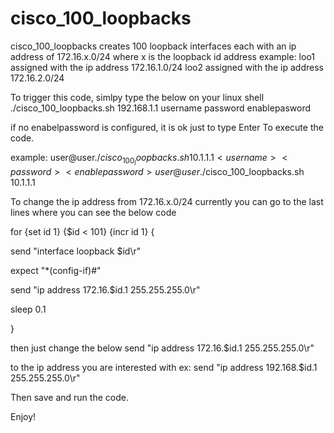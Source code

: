 # cisco_100_loopbacks

cisco_100_loopbacks creates 100 loopback interfaces
each with an ip address of 172.16.x.0/24
where x is the loopback id address
example:
 loo1 assigned with the ip address 172.16.1.0/24
 loo2 assigned with the ip address 172.16.2.0/24

 To trigger this code, simlpy type the below on your linux shell
 ./cisco_100_loopbacks.sh 192.168.1.1 username password enablepasword
 
 if no enabelpassword is configured, it is ok just to type Enter To execute the code.
 
 example:
 user@user$./cisco_100_loopbacks.sh 10.1.1.1 <username> <password> <enablepassword>
 user@user$./cisco_100_loopbacks.sh 10.1.1.1 <username> <password>
 
 
 
 To change the ip address from 172.16.x.0/24
 currently you can go to the last lines where you can see the below code
 
 for {set id 1} {$id < 101} {incr id 1} {
 
 send "interface loopback $id\r"

 expect "*(config-if)#"

 send "ip address 172.16.$id.1 255.255.255.0\r"

 sleep 0.1

 }


then just change the below 
send "ip address 172.16.$id.1 255.255.255.0\r"

to the ip address you are interested with
ex:
send "ip address 192.168.$id.1 255.255.255.0\r"

Then save and run the code.

Enjoy!
